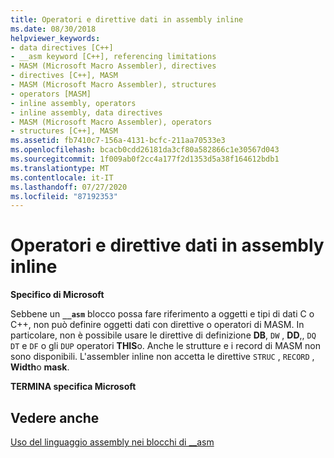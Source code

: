 ```yaml
---
title: Operatori e direttive dati in assembly inline
ms.date: 08/30/2018
helpviewer_keywords:
- data directives [C++]
- __asm keyword [C++], referencing limitations
- MASM (Microsoft Macro Assembler), directives
- directives [C++], MASM
- MASM (Microsoft Macro Assembler), structures
- operators [MASM]
- inline assembly, operators
- inline assembly, data directives
- MASM (Microsoft Macro Assembler), operators
- structures [C++], MASM
ms.assetid: fb7410c7-156a-4131-bcfc-211aa70533e3
ms.openlocfilehash: bcacb0cdd26181da3cf80a582866c1e30567d043
ms.sourcegitcommit: 1f009ab0f2cc4a177f2d1353d5a38f164612bdb1
ms.translationtype: MT
ms.contentlocale: it-IT
ms.lasthandoff: 07/27/2020
ms.locfileid: "87192353"
---
```

# <a name="data-directives-and-operators-in-inline-assembly"></a>Operatori e direttive dati in assembly inline

**Specifico di Microsoft**

Sebbene un **`__asm`** blocco possa fare riferimento a oggetti e tipi di dati C o C++, non può definire oggetti dati con direttive o operatori di MASM. In particolare, non è possibile usare le direttive di definizione **DB**, `DW` , **DD**,, `DQ` `DT` e `DF` o gli `DUP` operatori **THIS**o. Anche le strutture e i record di MASM non sono disponibili. L'assembler inline non accetta le direttive `STRUC` , `RECORD` , **Width**o **mask**.

**TERMINA specifica Microsoft**

## <a name="see-also"></a>Vedere anche

[Uso del linguaggio assembly nei blocchi di __asm](../../assembler/inline/using-assembly-language-in-asm-blocks.md)<br/>
